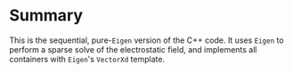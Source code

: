 # Summary
This is the sequential, pure-`Eigen` version of the C++ code. It uses `Eigen` to perform a sparse solve of the electrostatic field, and implements all containers with `Eigen`'s `VectorXd` template.

#  